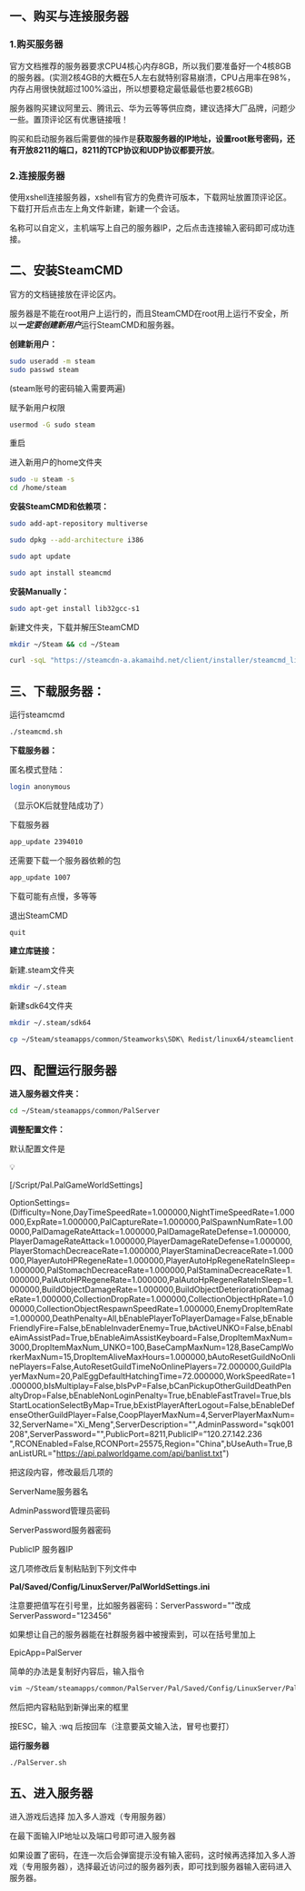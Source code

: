 ## 一、购买与连接服务器

### 1.购买服务器

官方文档推荐的服务器要求CPU4核心内存8GB，所以我们要准备好一个4核8GB的服务器。(实测2核4GB的大概在5人左右就特别容易崩溃，CPU占用率在98%，内存占用很快就超过100%溢出，所以想要稳定最低最低也要2核6GB)

服务器购买建议阿里云、腾讯云、华为云等等供应商，建议选择大厂品牌，问题少一些。置顶评论区有优惠链接哦！

购买和启动服务器后需要做的操作是**获取服务器的IP地址，设置root账号密码，还有开放8211的端口，8211的TCP协议和UDP协议都要开放**。

### 2.连接服务器

使用xshell连接服务器，xshell有官方的免费许可版本，下载网址放置顶评论区。下载打开后点击左上角文件新建，新建一个会话。

名称可以自定义，主机端写上自己的服务器IP，之后点击连接输入密码即可成功连接。

## 二、安装SteamCMD

官方的文档链接放在评论区内。

服务器是不能在root用户上运行的，而且SteamCMD在root用上运行不安全，所以***一定要创建新用户***运行SteamCMD和服务器。

**创建新用户：**

```bash
sudo useradd -m steam
sudo passwd steam
```

(steam账号的密码输入需要两遍)

赋予新用户权限

```bash
usermod -G sudo steam
```

重启

进入新用户的home文件夹

```bash
sudo -u steam -s
cd /home/steam
```

**安装SteamCMD和依赖项：**

```bash
sudo add-apt-repository multiverse

sudo dpkg --add-architecture i386

sudo apt update

sudo apt install steamcmd
```

**安装Manually：**

```bash
sudo apt-get install lib32gcc-s1
```

新建文件夹，下载并解压SteamCMD

```bash
mkdir ~/Steam && cd ~/Steam

curl -sqL "https://steamcdn-a.akamaihd.net/client/installer/steamcmd_linux.tar.gz" | tar zxvf -
```

## 三、下载服务器：

运行steamcmd

```bash
./steamcmd.sh
```

**下载服务器：**

匿名模式登陆：

```bash
login anonymous
```

（显示OK后就登陆成功了）

下载服务器

```bash
app_update 2394010
```

还需要下载一个服务器依赖的包

```bash
app_update 1007
```

下载可能有点慢，多等等

退出SteamCMD

```bash
quit
```

**建立库链接：**

新建.steam文件夹

```bash
mkdir ~/.steam
```

新建sdk64文件夹

```bash
mkdir ~/.steam/sdk64

cp ~/Steam/steamapps/common/Steamworks\SDK\ Redist/linux64/steamclient.so ~/.steam/sdk64/
```

## 四、配置运行服务器

**进入服务器文件夹：**

```bash
cd ~/Steam/steamapps/common/PalServer
```

**调整配置文件：**

默认配置文件是

<aside>
💡

[/Script/Pal.PalGameWorldSettings]

OptionSettings=(Difficulty=None,DayTimeSpeedRate=1.000000,NightTimeSpeedRate=1.000000,ExpRate=1.000000,PalCaptureRate=1.000000,PalSpawnNumRate=1.000000,PalDamageRateAttack=1.000000,PalDamageRateDefense=1.000000,PlayerDamageRateAttack=1.000000,PlayerDamageRateDefense=1.000000,PlayerStomachDecreaceRate=1.000000,PlayerStaminaDecreaceRate=1.000000,PlayerAutoHPRegeneRate=1.000000,PlayerAutoHpRegeneRateInSleep=1.000000,PalStomachDecreaceRate=1.000000,PalStaminaDecreaceRate=1.000000,PalAutoHPRegeneRate=1.000000,PalAutoHpRegeneRateInSleep=1.000000,BuildObjectDamageRate=1.000000,BuildObjectDeteriorationDamageRate=1.000000,CollectionDropRate=1.000000,CollectionObjectHpRate=1.000000,CollectionObjectRespawnSpeedRate=1.000000,EnemyDropItemRate=1.000000,DeathPenalty=All,bEnablePlayerToPlayerDamage=False,bEnableFriendlyFire=False,bEnableInvaderEnemy=True,bActiveUNKO=False,bEnableAimAssistPad=True,bEnableAimAssistKeyboard=False,DropItemMaxNum=3000,DropItemMaxNum_UNKO=100,BaseCampMaxNum=128,BaseCampWorkerMaxNum=15,DropItemAliveMaxHours=1.000000,bAutoResetGuildNoOnlinePlayers=False,AutoResetGuildTimeNoOnlinePlayers=72.000000,GuildPlayerMaxNum=20,PalEggDefaultHatchingTime=72.000000,WorkSpeedRate=1.000000,bIsMultiplay=False,bIsPvP=False,bCanPickupOtherGuildDeathPenaltyDrop=False,bEnableNonLoginPenalty=True,bEnableFastTravel=True,bIsStartLocationSelectByMap=True,bExistPlayerAfterLogout=False,bEnableDefenseOtherGuildPlayer=False,CoopPlayerMaxNum=4,ServerPlayerMaxNum=32,ServerName="Xi_Meng",ServerDescription="",AdminPassword="sqk001208",ServerPassword="",PublicPort=8211,PublicIP=”120.27.142.236 ",RCONEnabled=False,RCONPort=25575,Region="China",bUseAuth=True,BanListURL="https://api.palworldgame.com/api/banlist.txt")

</aside>

把这段内容，修改最后几项的

ServerName服务器名

AdminPassword管理员密码

ServerPassword服务器密码

PublicIP 服务器IP

这几项修改后复制粘贴到下列文件中

**Pal/Saved/Config/LinuxServer/PalWorldSettings.ini**

注意要把值写在引号里，比如服务器密码：ServerPassword=""改成ServerPassword="123456"

如果想让自己的服务器能在社群服务器中被搜索到，可以在括号里加上

EpicApp=PalServer

简单的办法是复制好内容后，输入指令

```bash
vim ~/Steam/steamapps/common/PalServer/Pal/Saved/Config/LinuxServer/PalWorldSettings.ini
```

然后把内容粘贴到新弹出来的框里

按ESC，输入 :wq 后按回车（注意要英文输入法，冒号也要打）

**运行服务器**

```bash
./PalServer.sh
```

## 五、进入服务器

进入游戏后选择 加入多人游戏（专用服务器）

在最下面输入IP地址以及端口号即可进入服务器

如果设置了密码，在连一次后会弹窗提示没有输入密码，这时候再选择加入多人游戏（专用服务器），选择最近访问过的服务器列表，即可找到服务器输入密码进入服务器。